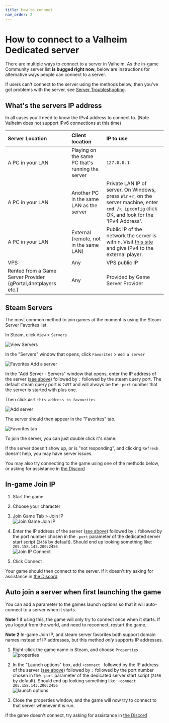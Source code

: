 ```yaml
---
title: How to connect
nav_order: 2
---
```


# How to connect to a Valheim Dedicated server

There are multiple ways to connect to a server in Valheim. As the in-game Community server list **is bugged right now**, below are instructions for alternative ways people can connect to a server.

If users can't connect to the server using the methods below, then you've got problems with the server, see [Server Troubleshooting](serverTroubleshooting.md).


## What's the servers IP address
In all cases you'll need to know the IPv4 address to connect to. (Note Valheim does not support IPv6 connections at this time)

| Server Location | Client location | IP to use |
|:--------------|:--------------|:---------|
| A PC in your LAN | Playing on the same PC that's running the server | `127.0.0.1` |
| A PC in your LAN | Another PC in the same LAN as the server | Private LAN IP of server. On Windows, press `Win`+`r`, on the server machine, enter `cmd /k ipconfig` click OK, and look for the 'IPv4 Address'. |
| A PC in your LAN | External (remote, not in the same LAN) | Public IP of the network the server is within. Visit [this site](https://whatismyipaddress.com/) and give IPv4 to the external player. |
| VPS | Any | VPS public IP |
| Rented from a Game Server Provider (gPortal,4netplayers etc.) | Any | Provided by Game Server Provider |


## Steam Servers
The most common method to join games at the moment is using the Steam Server Favorites list.

In Steam, click `View` > `Servers`

![View Servers](/assets/steamServers1.png)

In the "Servers" window that opens, click `Favorites` > `Add a server`

![Favorites Add a server](/assets/steamServers2.png)

In the "Add Server - Servers" window that opens, enter the IP address of the server ([see above](#whats-the-servers-ip-address)) followed by `:` followed by the steam query port. The default steam query port is `2457` and will always be the `-port` number that the server is started with plus one.

Then click `Add this address to favourites`

![Add server](/assets/steamServers3.png)

The server should then appear in the "Favorites" tab.

![Favorites tab](/assets/steamServers4.png)


To join the server, you can just double click it's name.

If the server doesn't show up, or is "not responding", and clicking `Refresh` doesn't help, you may have server issues.

You may also try connecting to the game using one of the methods below, or asking for assistance in [the Discord]


## In-game Join IP

1. Start the game

2. Choose your character

3. Join Game Tab > Join IP\
![Join Game Join IP](/assets/inGameJoinIP1.jpg)

5. Enter the IP address of the server ([see above](#whats-the-servers-ip-address)) followed by `:` followed by the port number chosen in the `-port` parameter of the dedicated server start script (`2456` by default). Should end up looking something like: `205.158.143.200:2456`\
![Join IP Connect](/assets/inGameJoinIP2.jpg)

6. Click Connect

Your game should then connect to the server. If it doesn't try asking for assistance in [the Discord]


## Auto join a server when first launching the game

You can add a parameter to the games launch options so that it will auto-connect to a server when it starts.

**Note 1** if using this, the game will only try to connect once when it starts. If you logout from the world, and need to reconnect, restart the game.

**Note 2** In-game Join IP, and steam server favorites both support domain names instead of IP addresses, but this method *only* supports IP addresses.

1. Right-click the game name in Steam, and choose `Properties`\
![properties](/assets/autoConnect1.jpg)

2. In the "Launch options" box, add `+connect ` followed by the IP address of the server ([see above](#whats-the-servers-ip-address)) followed by `:` followed by the port number chosen in the `-port` parameter of the dedicated server start script (`2456` by default). Should end up looking something like: `+connect 205.158.143.200:2456`\
![launch options](/assets/autoConnect2.jpg)

3. Close the properties window, and the game will now try to connect to that server whenever it is run.

If the game doesn't connect, try asking for assistance in [the Discord]


[the Discord]: <https://discord.gg/U7Ng93FER8>